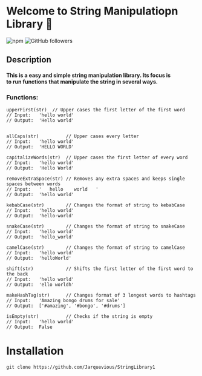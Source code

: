 # Welcome to String Manipulatiopn Library :wave:

![npm](https://img.shields.io/npm/v/stringlibrarynpm?style=plastic)
![GitHub followers](https://img.shields.io/github/followers/jarquevious?style=plastic)

## Description
#### This is a easy and simple string manipulation library. Its focus is </br> to run functions that manipulate the string in several ways.

### Functions: 
<!--code blocks-->
```
upperFirst(str)  // Upper cases the first letter of the first word
// Input:   'hello world'
// Output:  'Hello world'


allCaps(str)          // Upper cases every letter
// Input:   'hello world'
// Output:  'HELLO WORLD'

capitalizeWords(str)  // Upper cases the first letter of every word
// Input:   'hello world'
// Output:  'Hello World'

removeExtraSpace(str) // Removes any extra spaces and keeps single spaces between words
// Input:   '   hello    world   '
// Output:  'hello world'

kebabCase(str)        // Changes the format of string to kebabCase
// Input:   'hello world'
// Output:  'hello-world'

snakeCase(str)        // Changes the format of string to snakeCase
// Input:   'hello world'
// Output:  'hello_world'

camelCase(str)        // Changes the format of string to camelCase
// Input:   'hello world'
// Output:  'helloWorld'

shift(str)            // Shifts the first letter of the first word to the back
// Input:   'hello world'
// Output:  'ello worldh'

makeHashTag(str)      // Changes format of 3 longest words to hashtags
// Input:   'Amazing bongo drums for sale'
// Output:  ['#amazing', '#bongo', '#drums']

isEmpty(str)          // Checks if the string is empty
// Input:   'hello world'
// Output:  False
```
# Installation
```
git clone https://github.com/Jarquevious/StringLibrary1
```
